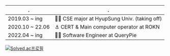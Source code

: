 | .               | .                                           |
| -               | -                                           |
| 2019.03 ~  ing  | 🧑‍🎓 CSE major at HyupSung Univ. (taking off) |
| 2020.10 ~ 22.06 | ⚓️ CERT & Main computer operator at ROKN     |
| 2022.04 ~  ing  | 🧑‍💻 Software Engineer at QueryPie            |

[![Solved.ac프로필](http://mazassumnida.wtf/api/mini/generate_badge?boj=a1eng0)](https://solved.ac/a1eng0)
